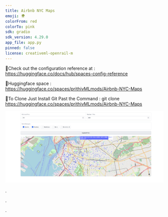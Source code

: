 ```yaml
---
title: Airbnb NYC Maps
emoji: 🌍
colorFrom: red
colorTo: pink
sdk: gradio
sdk_version: 4.29.0
app_file: app.py
pinned: false
license: creativeml-openrail-m
---
```


🚀Check out the configuration reference at : https://huggingface.co/docs/hub/spaces-config-reference

🚀Huggingface space : https://huggingface.co/spaces/prithivMLmods/Airbnb-NYC-Maps

🚀To Clone Just Install Git Past the Command : git clone https://huggingface.co/spaces/prithivMLmods/Airbnb-NYC-Maps

![alt text](assets/airbnb.png)

.

.

.
